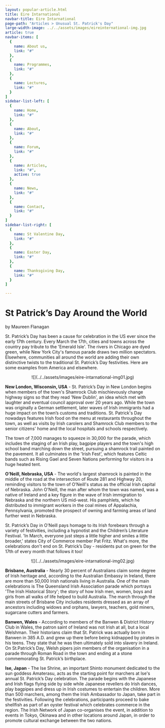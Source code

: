 ```yaml
---
layout: popular-article.html
title: Eire Intarnational
navbar-title: Eire Intarnational
page-path: "Articles > Unusual St. Patrick's Day"
large-width-image: ../../assets/images/eireinternational-img.jpg
article: true
navbar-items: [
  {
    name: About us,
    link: "#"
  },
  {
    name: Programmes,
    link: "#"
  },
  {
    name: Lectures,
    link: "#"
  }
]
sidebar-list-left: [
  {
    name: Home,
    link: "#"
  },
  {
    name: About,
    link: "#"
  },
  {
    name: Forum,
    link: "#"
  },
  {
    name: Articles,
    link: "#",
    active: true
  },
  {
    name: News,
    link: "#"
  },
  {
    name: Contact,
    link: "#"
  }
]
sidebar-list-right: [
  {
    name: St Valentine Day,
    link: "#"
  },
  {
    name: Easter Day,
    link: "#"
  },
  {
    name: Thanksgiving Day,
    link: "#"
  }
]

---
```


# St Patrick’s Day Around the World

by Maureen Flanagan

St. Patrick’s Day has been a cause for celebration in the US ever since the early 17th century. Every March the 17th, cities and towns across the country pay tribute to the 'Emerald Isle'. The rivers in Chicago are dyed green, while New York City's famous parade draws two million spectators. Elsewhere, communities all around the world are adding their own distinctive twists to the traditional St. Patrick’s Day festivities. Here are some examples from America and elsewhere.

<center>![](../../assets/images/eire-intarnational-img01.jpg)</center>

**New London, Wisconsin, USA** - St. Patrick’s Day in New London begins when members of the town's Shamrock Club mischievously change highway signs so that they read 'New Dublin', an idea which met with laughter and eventual council approval over 20 years ago. While the town was originally a German settlement, later waves of Irish immigrants had a huge impact on the town’s customs and traditions. St. Patrick's Day nowadays features Irish food on the menu at restaurants throughout the town, as well as visits by Irish carolers and Shamrock Club members to the senior citizens' home and the local hospitals and schools respectively.

The town of 7,000 manages to squeeze in 30,000 for the parade, which includes the staging of an Irish play, bagpipe players and the town's high school band marching down the street, pursuing a shamrock trail painted on the pavement. It all culminates in the 'Irish Fest', which features Celtic bands such as Rising Gael and Seven Nations performing for visitors in a huge heated tent.

**O’Neill, Nebraska, USA** - The world's largest shamrock is painted in the middle of the road at the intersection of Route 281 and Highway 20, reminding visitors to the town of O’Neill's status as the official Irish capital of Nebraska. John O'Neill, the man after whom the town was named, was a native of Ireland and a key figure in the wave of Irish immigration to Nebraska and the northern US mid-west. His pamphlets, which he distributed to immigrant workers in the coal mines of Appalachia, Pennsylvania, promoted the prospect of owning and farming areas of land further west in Nebraska.

St. Patrick’s Day in O'Neill pays homage to its Irish forebears through a variety of festivities, including a hypnotist and the Children’s Literature Festival. 'In March, everyone just steps a little higher and smiles a little broader,' states City of Commerce member Pat Fritz. What's more, the celebrations don't end on St. Patrick’s Day - residents put on green for the 17th of every month that follows it too!

<center>![](../../assets/images/eire-intarnational-img02.jpg)</center>

**Brisbane, Australia** - Nearly 30 percent of Australians claim some degree of Irish heritage and, according to the Australian Embassy in Ireland, there are more than 50,000 Irish nationals living in Australia. One of the main celebrations is The Queensland Irish Association parade which portrays 'The Irish Historical Story'; the story of how Irish men, women, boys and girls from all walks of life helped to build Australia. The march through the main streets of Brisbane City includes residents dressed as an array of ancestors including widows and orphans, lawyers, teachers, gold miners, sugarcane cutters and farmers.

**Banwen, Wales** - According to members of the Banwen & District History Club in Wales, the patron saint of Ireland was not Irish at all, but a local Welshman. Their historians claim that St. Patrick was actually born in Banwen in 385 A.D. and grew up there before being kidnapped by pirates in his teens. They state that he was then ultimately sold into slavery in Ireland. On St.Patrick’s Day, Welsh pipers join members of the organisation in a parade through Roman Road in the town and ending at a stone commemorating St. Patrick’s birthplace.

**Ise, Japan** - The Ise Shrine, an important Shinto monument dedicated to the sun goddess Amaterasu, acts as the starting point for marchers at Ise's annual St. Patrick’s Day celebration. The parade begins with the Japanese and Irish flags flying side by side while Japanese revellers do Irish dances, play bagpipes and dress up in Irish costumes to entertain the children. More than 500 marchers, among them the Irish Ambassador to Japan, take part in the festivities. Following the celebrations, participants proceed to bake shellfish as part of an oyster festival which celebrates commerce in the region. The Irish Network of Japan co-organises the event, in addition to events in Tokyo, Okinawa and in other locations around Japan, in order to promote cultural exchange between the two nations.

